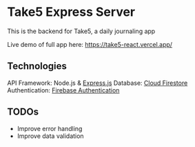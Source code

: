 # Take5 Express Server

This is the backend for Take5, a daily journaling app

Live demo of full app here: https://take5-react.vercel.app/

## Technologies

API Framework: Node.js & [Express.js](https://expressjs.com/)
Database: [Cloud Firestore](https://firebase.google.com/docs/firestore)
Authentication: [Firebase Authentication](https://firebase.google.com/docs/auth)

## TODOs

- Improve error handling
- Improve data validation
